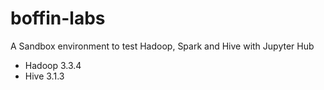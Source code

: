 # boffin-labs
A Sandbox environment to test Hadoop, Spark and Hive with Jupyter Hub

- Hadoop 3.3.4 
- Hive 3.1.3
